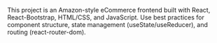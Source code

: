 <!-- Use this file to provide workspace-specific custom instructions to Copilot. For more details, visit https://code.visualstudio.com/docs/copilot/copilot-customization#_use-a-githubcopilotinstructionsmd-file -->

This project is an Amazon-style eCommerce frontend built with React, React-Bootstrap, HTML/CSS, and JavaScript. Use best practices for component structure, state management (useState/useReducer), and routing (react-router-dom).
